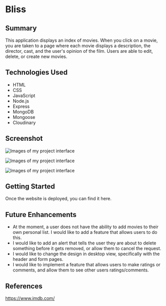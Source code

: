 # Bliss

## Summary
This application displays an index of movies. When you click on a movie, you are taken to a page where each movie displays a description, the director, cast, and the user's opinion of the film. Users are able to edit, delete, or create new movies. 

## Technologies Used
- HTML
- CSS
- JavaScript
- Node.js
- Express
- MongoDB
- Mongoose
- Cloudinary

## Screenshot

![Images of my project interface](https://res.cloudinary.com/dtog0gwhc/image/upload/v1675885036/Screen_Shot_2023-02-08_at_2.36.41_PM_yk3qi6.png)

![Images of my project interface](https://res.cloudinary.com/dtog0gwhc/image/upload/v1675829689/Screen_Shot_2023-02-07_at_11.14.27_PM_l3pixa.png)

![Images of my project interface](https://res.cloudinary.com/dtog0gwhc/image/upload/v1675829961/Screen_Shot_2023-02-07_at_11.19.07_PM_vt6clm.png)

## Getting Started
Once the website is deployed, you can find it here.

## Future Enhancements

- At the moment, a user does not have the ability to add movies to their own personal list. I would like to add a feature that allows users to do this.
- I would like to add an alert that tells the user they are about to delete something before it gets removed, or allow them to cancel the request.
- I would like to change the design in desktop view, specifically with the header and form pages.
- I would like to implement a feature that allows users to make ratings or comments, and allow them to see other users ratings/comments. 

## References
https://www.imdb.com/
